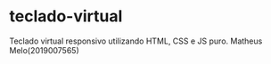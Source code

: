 # teclado-virtual
Teclado virtual responsivo utilizando HTML, CSS e JS puro.
Matheus Melo(2019007565)
